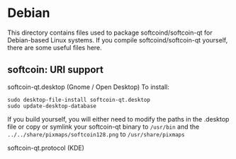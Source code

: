 
Debian
====================
This directory contains files used to package softcoind/softcoin-qt
for Debian-based Linux systems. If you compile softcoind/softcoin-qt yourself, there are some useful files here.

## softcoin: URI support ##


softcoin-qt.desktop  (Gnome / Open Desktop)
To install:

	sudo desktop-file-install softcoin-qt.desktop
	sudo update-desktop-database

If you build yourself, you will either need to modify the paths in
the .desktop file or copy or symlink your softcoin-qt binary to `/usr/bin`
and the `../../share/pixmaps/softcoin128.png` to `/usr/share/pixmaps`

softcoin-qt.protocol (KDE)

